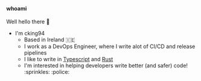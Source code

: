 #### whoami

Well hello there 👋

* I'm cking94
  * Based in Ireland :ireland:
  * I work as a DevOps Engineer, where I write alot of CI/CD and release pipelines
  * I like to write in [Typescript](https://www.typescriptlang.org/) and [Rust](https://www.rust-lang.org/)
  * I'm interested in helping developers write better (and safer) code! :sprinkles: :police:
